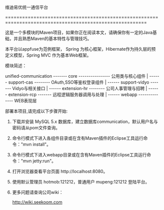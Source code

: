 维迪易优统一通信平台

========================================================================================================

这是一个多模块的Maven项目，如果你正在阅读本文，请确保你有一定的Java基础，并且熟悉Maven的基本特性与管理技巧。 

本平台以appfuse为范例框架， Spring 为核心框架，Hibernate作为持久层的预定义模型，Spring MVC 作为基本Web框架。

模块简述：

unified-communication ------- core ---------------- 公用类与核心组件
                      |
                       ------ support-cas  -------- OAuth,SSO等鉴权登录组件
                      |
                       ------ support-vidyo ------- Vidyo与相关接口
                      |
                       ------ extension-hr -------- 公司人事管理与招聘
                      |
                       ------ extension-rcp ------- 远程逻辑服务器调用与处理
                      |
                       ------ webapp -------------- WEB表现层


部署本项目,请完成以下步骤开始:

1. 下载并安装 MySQL 5.x 数据库，建立数据库communication，默认用户名与密码请从pom文件查询。

2. 命令行模式下进入各组件目录或在含有Maven插件的Eclipse工具运行命令："mvn install"。

3. 命令行模式下进入webapp目录或在含有Maven插件的Eclipse工具运行命令："mvn jetty:run"。

4. 打开浏览器查看平台页面 http://localhost:8080。

5. 使用默认管理员 hotmob:121212，普通用户 mupeng:121212 登陆平台。

6. 更多问题请查询公司wiki：

    http://wiki.seekoom.com

